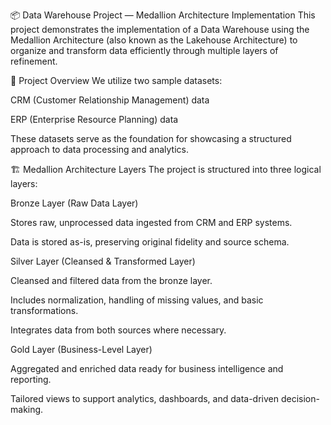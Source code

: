 📦 Data Warehouse Project — Medallion Architecture Implementation
This project demonstrates the implementation of a Data Warehouse using the Medallion Architecture (also known as the Lakehouse Architecture) to organize and transform data efficiently through multiple layers of refinement.

🧩 Project Overview
We utilize two sample datasets:

CRM (Customer Relationship Management) data

ERP (Enterprise Resource Planning) data

These datasets serve as the foundation for showcasing a structured approach to data processing and analytics.

🏗️ Medallion Architecture Layers
The project is structured into three logical layers:

Bronze Layer (Raw Data Layer)

Stores raw, unprocessed data ingested from CRM and ERP systems.

Data is stored as-is, preserving original fidelity and source schema.

Silver Layer (Cleansed & Transformed Layer)

Cleansed and filtered data from the bronze layer.

Includes normalization, handling of missing values, and basic transformations.

Integrates data from both sources where necessary.

Gold Layer (Business-Level Layer)

Aggregated and enriched data ready for business intelligence and reporting.

Tailored views to support analytics, dashboards, and data-driven decision-making.

